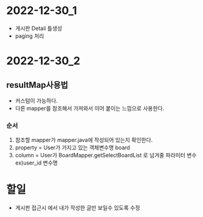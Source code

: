 
# 2022-12-30_1
* 게시판 Detail 틀생성
* paging 처리

# 2022-12-30_2
##  resultMap사용법

* 커스텀이 가능하다.
* 다른 mapper를 참조해서 가져와서 이어 붙이는 느낌으로 사용한다.

### 순서

1. 참조할 mapper가 mapper.java에 작성되어 있는지 확인한다.
2. property = User가 가지고 있는 객체변수명 board
3. column = User가 BoardMapper.getSelectBoardList 로 넘겨줄 파라미터 변수 ex)user_id 변수명 


# 할일

* 게시판 접근시 에서 내가 작성한 글만 보일수 있도록 수정